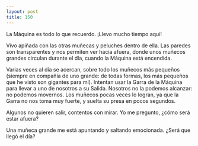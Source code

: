 ```yaml
---
layout: post
title: 150
---
```


La Máquina es todo lo que recuerdo. ¡Llevo mucho tiempo aquí!

Vivo apiñada con las otras muñecas y peluches dentro de ella. Las paredes son transparentes y nos permiten ver hacia afuera, donde unos muñecos grandes circulan durante el día, cuando la Máquina está encendida.

Varias veces al día se acercan, sobre todo los muñecos más pequeños (siempre en compañía de uno grande: de todas formas, los más pequeños que he visto son gigantes para mí). Intentan usar la Garra de la Máquina para llevar a uno de nosotros a su Salida. Nosotros no la podemos alcanzar: no podemos movernos. Los muñecos pocas veces lo logran, ya que la Garra no nos toma muy fuerte, y suelta su presa en pocos segundos.

Algunos no quieren salir, contentos con mirar. Yo me pregunto, ¿cómo será estar afuera?

Una muñeca grande me está apuntando y saltando emocionada. ¿Será que llegó el día?
